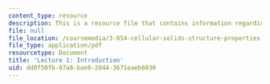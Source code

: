 ```yaml
---
content_type: resource
description: This is a resource file that contains information regarding lecture 1.
file: null
file_location: /coursemedia/3-054-cellular-solids-structure-properties-and-applications-spring-2015/dd0f50fb87a8bae020443671eaeb6030_MIT3_054S15_L1_intro.pdf
file_type: application/pdf
resourcetype: Document
title: 'Lecture 1: Introduction'
uid: dd0f50fb-87a8-bae0-2044-3671eaeb6030
---
```

